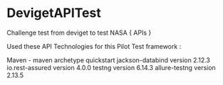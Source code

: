 # DevigetAPITest
Challenge test from deviget to test NASA { APIs }

Used these API Technologies for this Pilot Test framework :

Maven - maven archetype quickstart
jackson-databind version 2.12.3 
io.rest-assured  version 4.0.0
testng version 6.14.3
allure-testng version  2.13.5
